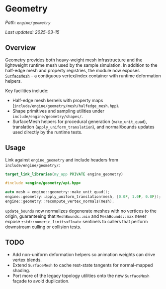 # Geometry

_Path: `engine/geometry`_

_Last updated: 2025-03-15_


## Overview

Geometry provides both heavy-weight mesh infrastructure and the lightweight runtime mesh used by the sample
simulation. In addition to the half-edge mesh and property registries, the module now exposes
[`SurfaceMesh`](include/engine/geometry/api.hpp) – a contiguous vertex/index container with runtime deformation
helpers.

Key facilities include:

- Half-edge mesh kernels with property maps (`include/engine/geometry/mesh/halfedge_mesh.hpp`).
- Shape primitives and sampling utilities under `include/engine/geometry/shapes/`.
- SurfaceMesh helpers for procedural generation (`make_unit_quad`), translation (`apply_uniform_translation`), and
  normal/bounds updates used directly by the runtime tests.

## Usage

Link against `engine_geometry` and include headers from `include/engine/geometry/`:

```cmake
target_link_libraries(my_app PRIVATE engine_geometry)
```

```cpp
#include <engine/geometry/api.hpp>

auto mesh = engine::geometry::make_unit_quad();
engine::geometry::apply_uniform_translation(mesh, {0.0F, 1.0F, 0.0F});
engine::geometry::recompute_vertex_normals(mesh);
```

`update_bounds` now normalizes degenerate meshes with no vertices to the origin, guaranteeing that
`MeshBounds::min` and `MeshBounds::max` never expose `±std::numeric_limits<float>` sentinels to
callers that perform downstream culling or collision tests.

## TODO

- Add non-uniform deformation helpers so animation weights can drive vertex blends.
- Extend `SurfaceMesh` to cache rest-state tangents for normal-mapped shading.
- Port more of the legacy topology utilities onto the new `SurfaceMesh` façade to avoid duplication.
